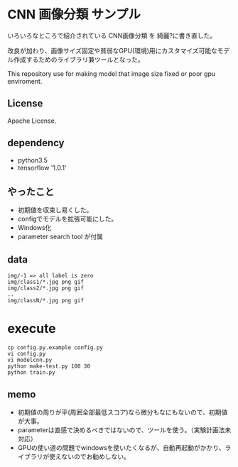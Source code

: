 # CNN 画像分類 サンプル

いろいろなところで紹介されている CNN画像分類 を 綺麗?に書き直した。

改良が加わり、画像サイズ固定や貧弱なGPU(環境)用にカスタマイズ可能なモデル作成するためのライブラリ兼ツールとなった。

This repository use for making model that image size fixed or poor gpu enviroment.

## License

Apache License.

## dependency

* python3.5
* tensorflow '1.0.1'

## やったこと

* 初期値を収束し易くした。
* configでモデルを拡張可能にした。
* Windows化
* parameter search tool が付属

## data

```
img/-1 => all label is zero
img/class1/*.jpg png gif
img/class2/*.jpg png gif
..
img/classN/*.jpg png gif
```

# execute

```
cp config.py.example config.py
vi config.py
vi modelcnn.py
python make-test.py 100 30
python train.py
```

## memo

* 初期値の周りが平(周囲全部最低スコア)なら微分もなにもないので、初期値が大事。
* parameterは直感で決めるべきではないので、ツールを使う。（実験計画法未対応）
* GPUの使い道の問題でwindowsを使いたくなるが、自動再起動がかかり、ライブラリが使えないのでお勧めしない。
